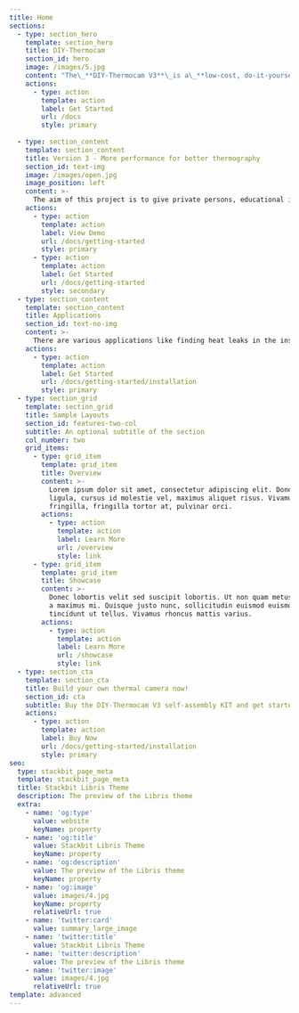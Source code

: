 ```yaml
---
title: Home
sections:
  - type: section_hero
    template: section_hero
    title: DIY-Thermocam
    section_id: hero
    image: /images/5.jpg
    content: "The\_**DIY-Thermocam V3**\_is a\_**low-cost, do-it-yourself**\_thermal imager, based on the popular radiometric\_**FLIR Lepton**\_long-wave-infrared array sensor.\n"
    actions:
      - type: action
        template: action
        label: Get Started
        url: /docs
        style: primary
  
  - type: section_content
    template: section_content
    title: Version 3 - More performance for better thermography
    section_id: text-img
    image: /images/open.jpg
    image_position: left
    content: >-
      The aim of this project is to give private persons, educational institutes and companies access to a portable, affordable and customizable thermal imaging platform.
    actions:
      - type: action
        template: action
        label: View Demo
        url: /docs/getting-started
        style: primary
      - type: action
        template: action
        label: Get Started
        url: /docs/getting-started
        style: secondary
  - type: section_content
    template: section_content
    title: Applications
    section_id: text-no-img
    content: >-
      There are various applications like finding heat leaks in the insulation of buildings, the analysis of electrical or mechanical components, the detection of persons / animals or even mounting it on a drone and recording continuous or time-lapse images.
    actions:
      - type: action
        template: action
        label: Get Started
        url: /docs/getting-started/installation
        style: primary
  - type: section_grid
    template: section_grid
    title: Sample Layouts
    section_id: features-two-col
    subtitle: An optional subtitle of the section
    col_number: two
    grid_items:
      - type: grid_item
        template: grid_item
        title: Overview
        content: >-
          Lorem ipsum dolor sit amet, consectetur adipiscing elit. Donec nisl
          ligula, cursus id molestie vel, maximus aliquet risus. Vivamus in nibh
          fringilla, fringilla tortor at, pulvinar orci.
        actions:
          - type: action
            template: action
            label: Learn More
            url: /overview
            style: link
      - type: grid_item
        template: grid_item
        title: Showcase
        content: >-
          Donec lobortis velit sed suscipit lobortis. Ut non quam metus. Nullam
          a maximus mi. Quisque justo nunc, sollicitudin euismod euismod at,
          tincidunt ut tellus. Vivamus rhoncus mattis varius.
        actions:
          - type: action
            template: action
            label: Learn More
            url: /showcase
            style: link
  - type: section_cta
    template: section_cta
    title: Build your own thermal camera now!
    section_id: cta
    subtitle: Buy the DIY-Thermocam V3 self-assembly KIT and get started
    actions:
      - type: action
        template: action
        label: Buy Now
        url: /docs/getting-started/installation
        style: primary
seo:
  type: stackbit_page_meta
  template: stackbit_page_meta
  title: Stackbit Libris Theme
  description: The preview of the Libris theme
  extra:
    - name: 'og:type'
      value: website
      keyName: property
    - name: 'og:title'
      value: Stackbit Libris Theme
      keyName: property
    - name: 'og:description'
      value: The preview of the Libris theme
      keyName: property
    - name: 'og:image'
      value: images/4.jpg
      keyName: property
      relativeUrl: true
    - name: 'twitter:card'
      value: summary_large_image
    - name: 'twitter:title'
      value: Stackbit Libris Theme
    - name: 'twitter:description'
      value: The preview of the Libris theme
    - name: 'twitter:image'
      value: images/4.jpg
      relativeUrl: true
template: advanced
---
```

